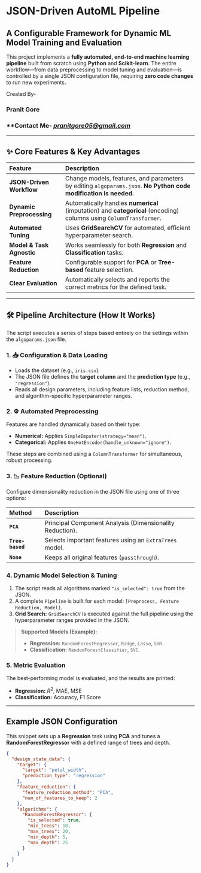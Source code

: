 #  JSON-Driven AutoML Pipeline
## A Configurable Framework for Dynamic ML Model Training and Evaluation

This project implements a **fully automated, end-to-end machine learning pipeline** built from scratch using **Python** and **Scikit-learn**. The entire workflow—from data preprocessing to model tuning and evaluation—is controlled by a single JSON configuration file, requiring **zero code changes** to run new experiments.

Created By-
### **Pranit Gore**
### **Contact Me- ***pranitgore05@gmail.com***
---

## ✨ Core Features & Key Advantages

| Feature | Description |
| :--- | :--- |
| **JSON-Driven Workflow** | Change models, features, and parameters by editing `algoparams.json`. **No Python code modification is needed.** |
| **Dynamic Preprocessing** | Automatically handles **numerical** (imputation) and **categorical** (encoding) columns using `ColumnTransformer`. |
| **Automated Tuning** | Uses **GridSearchCV** for automated, efficient hyperparameter search. |
| **Model & Task Agnostic** | Works seamlessly for both **Regression** and **Classification** tasks. |
| **Feature Reduction** | Configurable support for **PCA** or **Tree-based** feature selection. |
| **Clear Evaluation** | Automatically selects and reports the correct metrics for the defined task. |

---

## 🛠️ Pipeline Architecture (How It Works)

The script executes a series of steps based entirely on the settings within the `algoparams.json` file.

### 1. 📥 Configuration & Data Loading

* Loads the dataset (e.g., `iris.csv`).
* The JSON file defines the **target column** and the **prediction type** (e.g., `"regression"`).
* Reads all design parameters, including feature lists, reduction method, and algorithm-specific hyperparameter ranges.

### 2. ⚙️ Automated Preprocessing

Features are handled dynamically based on their type:

* **Numerical:** Applies `SimpleImputer(strategy="mean")`.
* **Categorical:** Applies `OneHotEncoder(handle_unknown="ignore")`.

These steps are combined using a `ColumnTransformer` for simultaneous, robust processing.

### 3. 📉 Feature Reduction (Optional)

Configure dimensionality reduction in the JSON file using one of three options:

| Method | Description |
| :--- | :--- |
| **`PCA`** | Principal Component Analysis (Dimensionality Reduction). |
| **`Tree-based`** | Selects important features using an `ExtraTrees` model. |
| **`None`** | Keeps all original features (`passthrough`). |

### 4.  Dynamic Model Selection & Tuning

1.  The script reads all algorithms marked `"is_selected": true` from the JSON.
2.  A complete `Pipeline` is built for each model: `[Preprocess, Feature Reduction, Model]`.
3.  **Grid Search:** `GridSearchCV` is executed against the full pipeline using the hyperparameter ranges provided in the JSON.

> **Supported Models (Example):**
> * **Regression:** `RandomForestRegressor`, `Ridge`, `Lasso`, `SVR`.
> * **Classification:** `RandomForestClassifier`, `SVC`.

### 5. Metric Evaluation

The best-performing model is evaluated, and the results are printed:

* **Regression:** $R^2$, MAE, MSE
* **Classification:** Accuracy, F1 Score

---

##  Example JSON Configuration

This snippet sets up a **Regression** task using **PCA** and tunes a **RandomForestRegressor** with a defined range of trees and depth.

```json
{
  "design_state_data": {
    "target": {
      "target": "petal_width",
      "prediction_type": "regression"
    },
    "feature_reduction": {
      "feature_reduction_method": "PCA",
      "num_of_features_to_keep": 2
    },
    "algorithms": {
      "RandomForestRegressor": {
        "is_selected": true,
        "min_trees": 10,
        "max_trees": 20,
        "min_depth": 5,
        "max_depth": 25
      }
    }
  }
}



